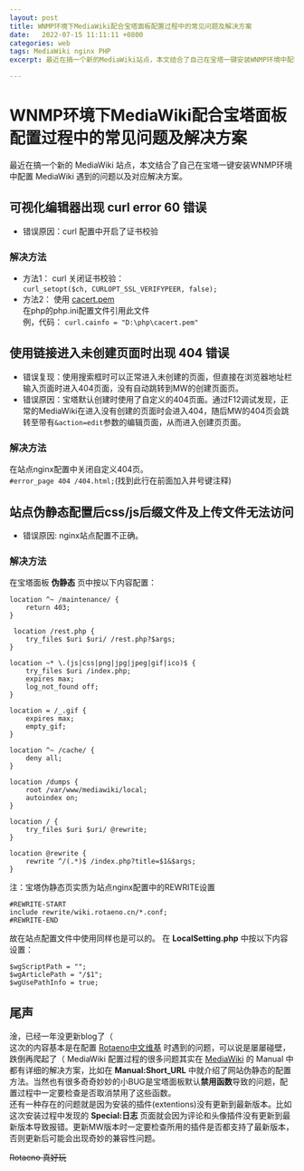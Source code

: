 ```yaml
---
layout: post
title: WNMP环境下MediaWiki配合宝塔面板配置过程中的常见问题及解决方案 
date:   2022-07-15 11:11:11 +0800
categories: web
tags: MediaWiki nginx PHP
excerpt: 最近在搞一个新的MediaWiki站点，本文结合了自己在宝塔一键安装WNMP环境中配置MediaWiki遇到的问题以及对应解决方案。

---
```

# WNMP环境下MediaWiki配合宝塔面板配置过程中的常见问题及解决方案  
最近在搞一个新的 MediaWiki 站点，本文结合了自己在宝塔一键安装WNMP环境中配置 MediaWiki 遇到的问题以及对应解决方案。

## 可视化编辑器出现 curl error 60 错误  
* 错误原因：curl 配置中开启了证书校验

### 解决方法  
* 方法1：
curl 关闭证书校验：  
`curl_setopt($ch, CURLOPT_SSL_VERIFYPEER, false);`  
* 方法2：
使用 [cacert.pem](https://curl.haxx.se/ca/cacert.pem)  
在php的php.ini配置文件引用此文件  
例，代码：
`curl.cainfo = "D:\php\cacert.pem"`

## 使用链接进入未创建页面时出现 404 错误  
* 错误复现：使用搜索框时可以正常进入未创建的页面，但直接在浏览器地址栏输入页面时进入404页面，没有自动跳转到MW的创建页面页。  
* 错误原因：宝塔默认创建时使用了自定义的404页面。通过F12调试发现，正常的MediaWiki在进入没有创建的页面时会进入404，随后MW的404页会跳转至带有`&action=edit`参数的编辑页面，从而进入创建页页面。
  
### 解决方法  
在站点nginx配置中关闭自定义404页。  
`#error_page 404 /404.html;`(找到此行在前面加入井号键注释)

## 站点伪静态配置后css/js后缀文件及上传文件无法访问  
* 错误原因: nginx站点配置不正确。

### 解决方法  
在宝塔面板 **伪静态** 页中按以下内容配置：

    location ^~ /maintenance/ {
        return 403;
    }

     location /rest.php {
        try_files $uri $uri/ /rest.php?$args;
    }
    
    location ~* \.(js|css|png|jpg|jpeg|gif|ico)$ {
        try_files $uri /index.php;
        expires max;
        log_not_found off;
    }

    location = /_.gif {
        expires max;
        empty_gif;
    }

    location ^~ /cache/ {
        deny all;
    }

    location /dumps {
        root /var/www/mediawiki/local;
        autoindex on;
    }
    
    location / {
        try_files $uri $uri/ @rewrite;
    }

    location @rewrite {
        rewrite ^/(.*)$ /index.php?title=$1&$args;
    }
注：宝塔伪静态页实质为站点nginx配置中的REWRITE设置

    #REWRITE-START
    include rewrite/wiki.rotaeno.cn/*.conf;
    #REWRITE-END

故在站点配置文件中使用同样也是可以的。
在 **LocalSetting.php** 中按以下内容设置：

    $wgScriptPath = "";
    $wgArticlePath = "/$1";
    $wgUsePathInfo = true;

## 尾声  
淦，已经一年没更新blog了（  
这次的内容基本是在配置 [Rotaeno中文维基](https://wiki.rotaeno.cn) 时遇到的问题，可以说是屡屡碰壁，跌倒再爬起了（
MediaWiki 配置过程的很多问题其实在 [MediaWiki](https://www.mediawiki.org) 的 Manual 中都有详细的解决方案，比如在 **Manual:Short_URL** 中就介绍了网站伪静态的配置方法。当然也有很多奇奇妙妙的小BUG是宝塔面板默认**禁用函数**导致的问题，配置过程中一定要检查是否取消禁用了这些函数。  
还有一种存在的问题就是因为安装的插件(extentions)没有更新到最新版本。比如这次安装过程中发现的 **Special:日志** 页面就会因为评论和头像插件没有更新到最新版本导致报错。更新MW版本时一定要检查所用的插件是否都支持了最新版本，否则更新后可能会出现奇妙的兼容性问题。  

~~Rotaeno 真好玩~~
